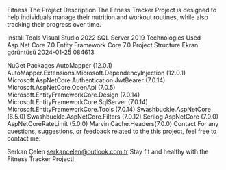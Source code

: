 Fitness
The Project Description
The Fitness Tracker Project is designed to help individuals manage their nutrition and workout routines, while also tracking their progress over time.

Install Tools
Visual Studio 2022
SQL Server 2019
Technologies Used
Asp.Net Core 7.0
Entity Framework Core 7.0
Project Structure
Ekran görüntüsü 2024-01-25 084613

NuGet Packages
AutoMapper (12.0.1)
AutoMapper.Extensions.Microsoft.DependencyInjection (12.0.1)
Microsoft.AspNetCore.Authentication.JwtBearer (7.0.14)
Microsoft.AspNetCore.OpenApi (7.0.5)
Microsoft.EntityFrameworkCore.Design (7.0.14)
Microsoft.EntityFrameworkCore.SqlServer (7.0.14)
Microsoft.EntityFrameworkCore.Tools (7.0.14)
Swashbuckle.AspNetCore (6.5.0)
Swashbuckle.AspNetCore.Filters (7.0.12)
Serilog AspNetCore (7.0.0)
AspNetCoreRateLimit (5.0.0)
Marvin.Cache.Headers(7.0.0)
Contact
For any questions, suggestions, or feedback related to the this project, feel free to contact me:

Serkan Çelen
serkancelen@outlook.com.tr
Stay fit and healthy with the Fitness Tracker Project!
